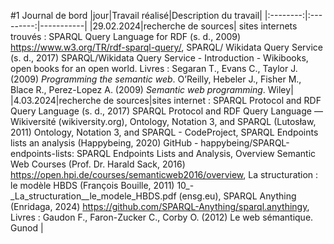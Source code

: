 #1 Journal de bord
|jour|Travail réalisé|Description du travail|
|:--------:|:---------:|-----------|
|29.02.2024|recherche de sources| sites internets trouvés :   SPARQL Query Language for RDF (s. d., 2009) https://www.w3.org/TR/rdf-sparql-query/,    SPARQL/ Wikidata Query Service (s. d., 2017) SPARQL/Wikidata Query Service - Introduction - Wikibooks, open books for an open world. Livres : Segaran T., Evans C., Taylor J. (2009) *Programming the semantic web*. O’Reilly,   Hebeler J., Fisher M., Blace R., Perez-Lopez A. (2009) *Semantic web programming*. Wiley|
|4.03.2024|recherche de sources|sites internet : SPARQL Protocol and RDF Query Language (s. d., 2017) SPARQL Protocol and RDF Query Language — Wikiversité (wikiversity.org),   Ontology, Notation 3, and SPARQL (Lutosław, 2011) Ontology, Notation 3, and SPARQL - CodeProject,   SPARQL Endpoints lists an analysis (Happybeing, 2020) GitHub - happybeing/SPARQL-endpoints-lists: SPARQL Endpoints Lists and Analysis,  Overview Semantic Web Courses (Prof. Dr. Harald Sack, 2016) https://open.hpi.de/courses/semanticweb2016/overview,   La structuration : le modèle HBDS (François Bouille, 2011) 10_-_La_structuration__le_modele_HBDS.pdf (ensg.eu), SPARQL Anything (Enridaga, 2024) https://github.com/SPARQL-Anything/sparql.anythingy, Livres : Gaudon F., Faron-Zucker C., Corby O. (2012) Le web sémantique. Gunod |